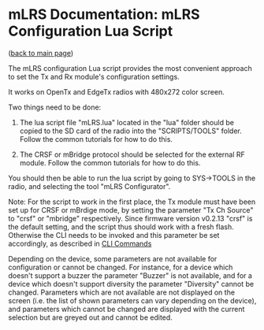 # mLRS Documentation: mLRS Configuration Lua Script #

([back to main page](../README.md))

The mLRS configuration Lua script provides the most convenient approach to set the Tx and Rx module's configuration settings.

It works on OpenTx and EdgeTx radios with 480x272 color screen.

Two things need to be done:

1. The lua script file "mLRS.lua" located in the "lua" folder should be copied to the SD card of the radio into the "SCRIPTS/TOOLS" folder. Follow the common tutorials for how to do this.

2. The CRSF or mBridge protocol should be selected for the external RF module. Follow the common tutorials for how to do this.

You should then be able to run the lua script by going to SYS->TOOLS in the radio, and selecting the tool "mLRS Configurator".

Note: For the script to work in the first place, the Tx module must have been set up for CRSF or mBrdige mode, by setting the parameter "Tx Ch Source" to  "crsf" or "mbridge" respectively. Since firmware version v0.2.13 "crsf" is the default setting, and the script thus should work with a fresh flash. Otherwise the CLI needs to be invoked and this parameter be set accordingly, as described in [CLI Commands](CLI.md)

Depending on the device, some parameters are not available for configuration or cannot be changed. For instance, for a device which doesn't support a buzzer the parameter "Buzzer" is not available, and for a device which doesn't support diversity the parameter "Diversity" cannot be changed. Parameters which are not available are not displayed on the screen (i.e. the list of shown parameters can vary depending on the device), and parameters which cannot be changed are displayed with the current selection but are greyed out and cannot be edited.
